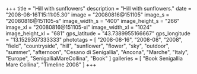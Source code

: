 +++
title = "Hill with sunflowers"
description = "Hill with sunflowers."
date = "2008-08-16T15:11:05.30"
image = "20080816@151105"
image_s = "20080816@151105-s"
image_width_s = "400"
image_height_s = "266"
image_xl = "20080816@151105-xl"
image_width_xl = "1024"
image_height_xl = "681"
gps_latitude = "43.7389955166667"
gps_longitude = "13.1529307333333"
phototags = [ "2008-08-16", "2008-08", "2008", "field", "countryside", "hill", "sunflower", "flower", "sky", "outdoor", "summer", "afternoon", "Cesano di Senigallia", "Ancona", "Marche", "Italy", "Europe", "SenigalliaMareCollina", "Book" ]
galleries = [ "Book Senigallia Mare Collina", "Timeline 2008" ]
+++
